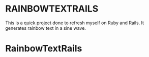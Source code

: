# RAINBOWTEXTRAILS
This is a quick project done to refresh myself on Ruby and Rails. 
It generates rainbow text in a sine wave.
# RainbowTextRails

